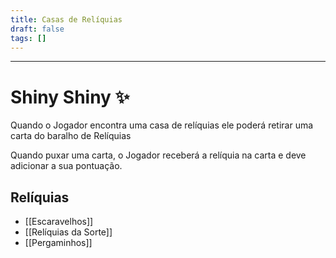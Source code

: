 ```yaml
---
title: Casas de Relíquias
draft: false
tags: []
---
```

---
# Shiny Shiny ✨

Quando o Jogador encontra uma casa de relíquias ele poderá retirar uma carta do baralho de Relíquias  

Quando puxar uma carta, o Jogador receberá a relíquia na carta e deve adicionar a sua pontuação.  

## Relíquias
- [[Escaravelhos]]
- [[Relíquias da Sorte]]
- [[Pergaminhos]]